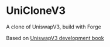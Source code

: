 # UniCloneV3

A clone of UniswapV3, build with Forge

Based on [UniswapV3 development book](https://uniswapv3book.com/)